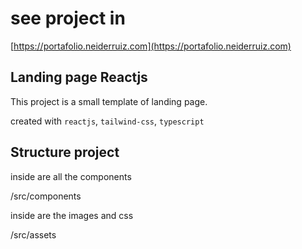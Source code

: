 # see project in

[https://portafolio.neiderruiz.com](https://portafolio.neiderruiz.com)

## Landing page Reactjs

This project is a small template of landing page.

created with `reactjs`, `tailwind-css`, `typescript`

## Structure project

inside are all the components

/src/components

inside are the images and css

/src/assets